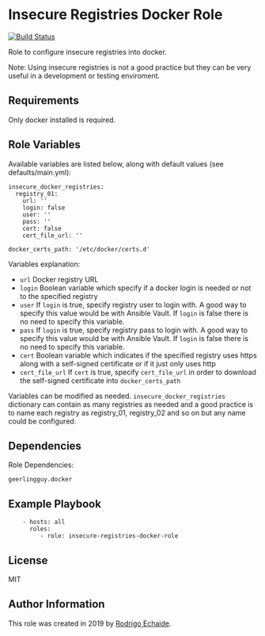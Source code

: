 Insecure Registries Docker Role
===============================
[![Build Status](https://travis-ci.com/rodrigoechaide/insecure-registries-docker-role.svg?branch=master)](https://travis-ci.com/rodrigoechaide/insecure-registries-docker-role)

Role to configure insecure registries into docker.

Note: Using insecure registries is not a good practice but they can be very useful in a development or testing enviroment.

Requirements
------------

Only docker installed is required.

Role Variables
--------------

Available variables are listed below, along with default values (see defaults/main.yml):

```
insecure_docker_registries:
  registry_01:
    url: ''
    login: false
    user: ''
    pass: ''
    cert: false
    cert_file_url: ''

docker_certs_path: '/etc/docker/certs.d'

```

Variables explanation:

* `url` Docker registry URL
* `login` Boolean variable which specify if a docker login is needed or not to the specified registry
* `user` If `login` is true, specify registry user to login with. A good way to specify this value would be with Ansible Vault. If `login` is false there is no need to specify this variable.
* `pass` If `login` is true, specify registry pass to login with. A good way to specify this value would be with Ansible Vault. If `login` is false there is no need to specify this variable.
* `cert` Boolean variable which indicates if the specified registry uses https along with a self-signed certificate or if it just only uses http
* `cert_file_url` If `cert` is true, specify `cert_file_url` in order to download the self-signed certificate into `docker_certs_path`


Variables can be modified as needed. `insecure_docker_registries` dictionary can contain as many registries as needed and a good practice is to name each registry as registry_01, registry_02 and so on but any name could be configured.

Dependencies
------------

Role Dependencies:

    geerlingguy.docker

Example Playbook
----------------

```
    - hosts: all
      roles:
         - role: insecure-registries-docker-role
```
License
-------

MIT

Author Information
------------------

This role was created in 2019 by [Rodrigo Echaide](http://rodrigoechaide.com.ar/).
